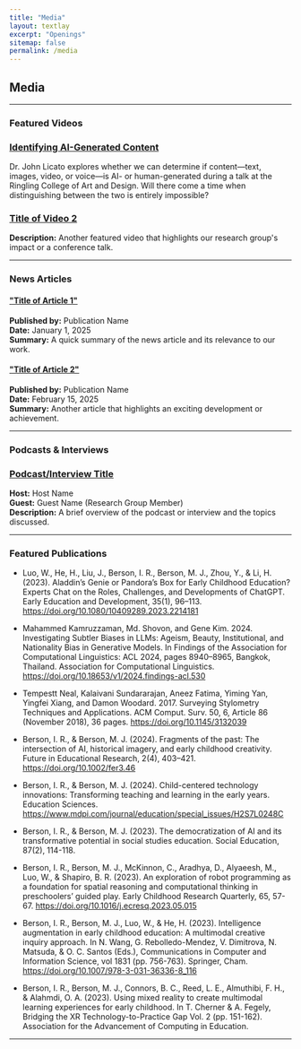 ```yaml
---
title: "Media"
layout: textlay
excerpt: "Openings"
sitemap: false
permalink: /media
---
```


## **Media**
---

### Featured Videos

### [Identifying AI-Generated Content](https://www.youtube.com/watch?v=_acibRWfch8)
Dr. John Licato explores whether we can determine if content—text, images, video, or voice—is AI- or human-generated during a talk at the Ringling College of Art and Design. Will there come a time when distinguishing between the two is entirely impossible?

### [Title of Video 2](https://example.com/video2)
**Description:** Another featured video that highlights our research group's impact or a conference talk.

---

### News Articles

#### ["Title of Article 1"](https://example.com/article1)
**Published by:** Publication Name  
**Date:** January 1, 2025  
**Summary:** A quick summary of the news article and its relevance to our work.

#### ["Title of Article 2"](https://example.com/article2)
**Published by:** Publication Name  
**Date:** February 15, 2025  
**Summary:** Another article that highlights an exciting development or achievement.

---

### Podcasts & Interviews

### [Podcast/Interview Title](https://example.com/podcast1)
**Host:** Host Name  
**Guest:** Guest Name (Research Group Member)  
**Description:** A brief overview of the podcast or interview and the topics discussed.

---

### Featured Publications

- Luo, W., He, H., Liu, J., Berson, I. R., Berson, M. J., Zhou, Y., & Li, H. (2023). Aladdin’s Genie or Pandora’s Box for Early Childhood Education? Experts Chat on the Roles, Challenges, and Developments of ChatGPT. Early Education and Development, 35(1), 96–113. https://doi.org/10.1080/10409289.2023.2214181
  
- Mahammed Kamruzzaman, Md. Shovon, and Gene Kim. 2024. Investigating Subtler Biases in LLMs: Ageism, Beauty, Institutional, and Nationality Bias in Generative Models. In Findings of the Association for Computational Linguistics: ACL 2024, pages 8940–8965, Bangkok, Thailand. Association for Computational Linguistics. https://doi.org/10.18653/v1/2024.findings-acl.530
  
- Tempestt Neal, Kalaivani Sundararajan, Aneez Fatima, Yiming Yan, Yingfei Xiang, and Damon Woodard. 2017. Surveying Stylometry Techniques and Applications. ACM Comput. Surv. 50, 6, Article 86 (November 2018), 36 pages. https://doi.org/10.1145/3132039

- Berson, I. R., & Berson, M. J. (2024). Fragments of the past: The intersection of AI, historical imagery, and early childhood creativity. Future in Educational Research, 2(4), 403–421. https://doi.org/10.1002/fer3.46

- Berson, I. R., & Berson, M. J. (2024). Child-centered technology innovations: Transforming teaching and learning in the early years. Education Sciences. https://www.mdpi.com/journal/education/special_issues/H2S7L0248C

- Berson, I. R., & Berson, M. J. (2023). The democratization of AI and its transformative potential in social studies education. Social Education, 87(2), 114-118.

- Berson, I. R., Berson, M. J., McKinnon, C., Aradhya, D., Alyaeesh, M., Luo, W., & Shapiro, B. R. (2023). An exploration of robot programming as a foundation for spatial reasoning and computational thinking in preschoolers’ guided play. Early Childhood Research Quarterly, 65, 57-67. https://doi.org/10.1016/j.ecresq.2023.05.015

- Berson, I. R., Berson, M. J., Luo, W., & He, H. (2023). Intelligence augmentation in early childhood education: A multimodal creative inquiry approach. In N. Wang, G. Rebolledo-Mendez, V. Dimitrova, N. Matsuda, & O. C. Santos (Eds.), Communications in Computer and Information Science, vol 1831 (pp. 756-763). Springer, Cham. https://doi.org/10.1007/978-3-031-36336-8_116

- Berson, I. R., Berson, M. J., Connors, B. C., Reed, L. E., Almuthibi, F. H., & Alahmdi, O. A. (2023). Using mixed reality to create multimodal learning experiences for early childhood. In T. Cherner & A. Fegely, Bridging the XR Technology-to-Practice Gap Vol. 2 (pp. 151-162). Association for the Advancement of Computing in Education.

---
